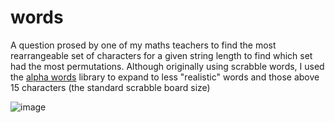 # words
A question prosed by one of my maths teachers to find the most rearrangeable set of characters for a given string length to find  which set had the most permutations. Although originally using scrabble words, I used the [alpha words](https://github.com/dwyl/english-words/) library to expand to less "realistic" words and those above 15 characters (the standard scrabble board size)

![image](https://github.com/mythking-git/words/assets/70135452/7a59a587-0519-4d16-b622-4e27c3eaa3e4)
